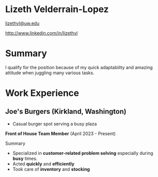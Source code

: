 # Lizeth Velderrain-Lopez

lizethvl@uw.edu


http://www.linkedin.com/in/lizethvl

# Summary

I qualify for the position because of my quick adaptability and amazing attitude when juggling many various tasks.

# Work Experience

## Joe's Burgers (Kirkland, Washington)

* Casual burger spot serving a busy plaza

**Front of House Team Member** (April 2023 - Present)

Summary

- Specialized in **customer-related problem solving** especially during **busy** times.
- Acted **quickly** and **efficiently**
- Took care of **inventory** and **stocking**